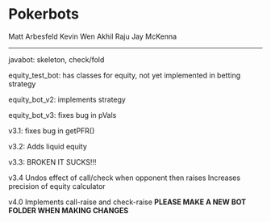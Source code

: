 Pokerbots
====================
Matt Arbesfeld
Kevin Wen
Akhil Raju
Jay McKenna

--------------------
javabot:
skeleton, check/fold

equity_test_bot:
has classes for equity, not yet implemented in betting strategy

equity_bot_v2:
implements strategy

equity_bot_v3:
fixes bug in pVals

v3.1:
fixes bug in getPFR()

v3.2:
Adds liquid equity

v3.3:
BROKEN IT SUCKS!!!

v3.4 
Undos effect of call/check when opponent then raises
Increases precision of equity calculator

v4.0
Implements call-raise and check-raise
**PLEASE MAKE A NEW BOT FOLDER WHEN MAKING CHANGES**
